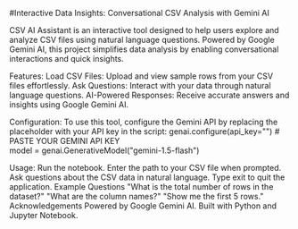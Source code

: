 #Interactive Data Insights: Conversational CSV Analysis with Gemini AI

CSV AI Assistant is an interactive tool designed to help users explore and analyze CSV files using natural language questions. Powered by Google Gemini AI, this project simplifies data analysis by enabling conversational interactions and quick insights.

Features:
Load CSV Files: Upload and view sample rows from your CSV files effortlessly.
Ask Questions: Interact with your data through natural language questions.
AI-Powered Responses: Receive accurate answers and insights using Google Gemini AI.

Configuration:
To use this tool, configure the Gemini API by replacing the placeholder with your API key in the script:
genai.configure(api_key="")  # PASTE YOUR GEMINI API KEY  
model = genai.GenerativeModel("gemini-1.5-flash")  

Usage:
Run the notebook.
Enter the path to your CSV file when prompted.
Ask questions about the CSV data in natural language.
Type exit to quit the application.
Example Questions
"What is the total number of rows in the dataset?"
"What are the column names?"
"Show me the first 5 rows."
Acknowledgements
Powered by Google Gemini AI.
Built with Python and Jupyter Notebook.











